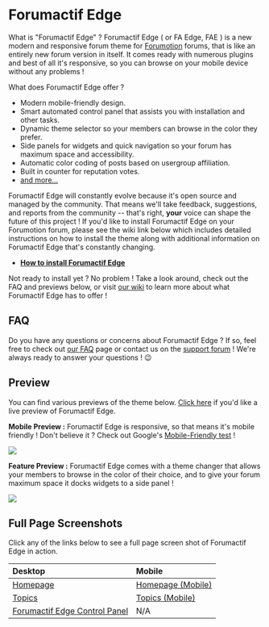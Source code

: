 # Forumactif Edge

What is "Forumactif Edge" ? Forumactif Edge ( or FA Edge, FAE ) is a new modern and responsive forum theme for [Forumotion](http://www.forumotion.com/) forums, that is like an entirely new forum version in itself. It comes ready with numerous plugins and best of all it's responsive, so you can browse on your mobile device without any problems !

What does Forumactif Edge offer ?

- Modern mobile-friendly design.
- Smart automated control panel that assists you with installation and other tasks.
- Dynamic theme selector so your members can browse in the color they prefer.
- Side panels for widgets and quick navigation so your forum has maximum space and accessibility.
- Automatic color coding of posts based on usergroup affiliation.
- Built in counter for reputation votes.
- [and more...](https://github.com/SethClydesdale/forumactif-edge/wiki/Features)

Forumactif Edge will constantly evolve because it's open source and managed by the community. That means we'll take feedback, suggestions, and reports from the community -- that's right, **your** voice can shape the future of this project ! If you'd like to install Forumactif Edge on your Forumotion forum, please see the wiki link below which includes detailed instructions on how to install the theme along with additional information on Forumactif Edge that's constantly changing.

- [**How to install Forumactif Edge**](https://github.com/SethClydesdale/forumactif-edge/wiki/Installing)

Not ready to install yet ? No problem ! Take a look around, check out the FAQ and previews below, or visit [our wiki](https://github.com/SethClydesdale/forumactif-edge/wiki) to learn more about what Forumactif Edge has to offer !

## FAQ

Do you have any questions or concerns about Forumactif Edge ? If so, feel free to check out [our FAQ](https://github.com/SethClydesdale/forumactif-edge/wiki/Frequently-Asked-Questions) page or contact us on the [support forum](http://fmdesign.forumotion.com/t700-forumactif-edge-support) ! We're always ready to answer your questions ! :wink:

## Preview
You can find various previews of the theme below. [Click here](http://fmdesign.forumotion.com/forum) if you'd like a live preview of Forumactif Edge.

**Mobile Preview :** Forumactif Edge is responsive, so that means it's mobile friendly ! Don't believe it ? Check out Google's [Mobile-Friendly test](https://www.google.com/webmasters/tools/mobile-friendly/?url=fmdesign.forumotion.com%2Fforum) !

![](http://i35.servimg.com/u/f35/18/45/41/65/mobile10.png)

**Feature Preview :** Forumactif Edge comes with a theme changer that allows your members to browse in the color of their choice, and to give your forum maximum space it docks widgets to a side panel !

![](http://i.imgur.com/rrAWjWL.gif)

## Full Page Screenshots

Click any of the links below to see a full page screen shot of Forumactif Edge in action.

| Desktop | Mobile |
| :------ | :----- |
| [Homepage](http://i35.servimg.com/u/f35/18/21/41/30/screen12.png) | [Homepage (Mobile)](http://i35.servimg.com/u/f35/18/21/41/30/screen13.png) |
| [Topics](http://i35.servimg.com/u/f35/18/21/41/30/screen11.png) | [Topics (Mobile)](http://i35.servimg.com/u/f35/18/21/41/30/screen10.png) |
| [Forumactif Edge Control Panel](http://i35.servimg.com/u/f35/18/21/41/30/screen14.png) | N/A |
